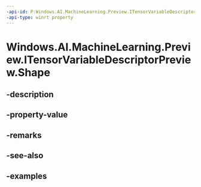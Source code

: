 ```yaml
---
-api-id: P:Windows.AI.MachineLearning.Preview.ITensorVariableDescriptorPreview.Shape
-api-type: winrt property
---
```


<!-- Property syntax.
public IIterable<uint> Shape { get; }
-->

# Windows.AI.MachineLearning.Preview.ITensorVariableDescriptorPreview.Shape

## -description

## -property-value

## -remarks

## -see-also

## -examples

